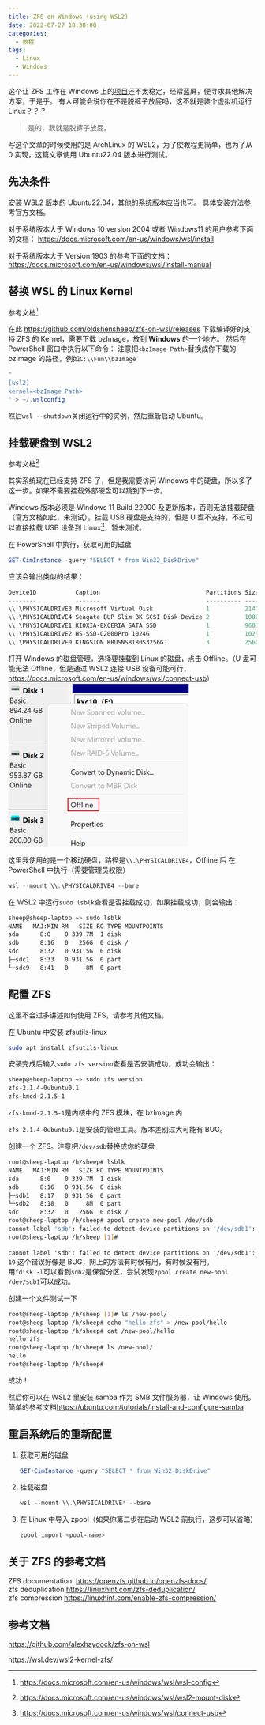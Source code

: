 ```yaml
---
title: ZFS on Windows (using WSL2)
date: 2022-07-27 18:30:00
categories:
  - 教程
tags:
  - Linux
  - Windows
---
```


这个让 ZFS 工作在 Windows 上的[项目](https://github.com/openzfsonwindows/openzfs)还不太稳定，经常蓝屏，便寻求其他解决方案，于是乎。
有人可能会说你在不是脱裤子放屁吗，这不就是装个虚拟机运行 Linux？？？

> 是的，我就是脱裤子放屁。

<!-- more -->

写这个文章的时候使用的是 ArchLinux 的 WSL2，为了使教程更简单，也为了从 0 实现，这篇文章使用 Ubuntu22.04 版本进行测试。

## 先决条件

安装 WSL2 版本的 Ubuntu22.04，其他的系统版本应当也可。
具体安装方法参考官方文档。

对于系统版本大于 Windows 10 version 2004 或者 Windows11 的用户参考下面的文档：
<https://docs.microsoft.com/en-us/windows/wsl/install>

对于系统版本大于 Version 1903 的参考下面的文档：
<https://docs.microsoft.com/en-us/windows/wsl/install-manual>

## 替换 WSL 的 Linux Kernel

参考文档[^1]

在此 <https://github.com/oldshensheep/zfs-on-wsl/releases> 下载编译好的支持 ZFS 的 Kernel，需要下载 bzImage，放到 **Windows** 的一个地方。
然后在 PowerShell 窗口中执行以下命令：
注意把`<bzImage Path>`替换成你下载的 bzImage 的路径，例如`C:\\Fun\\bzImage`

```powershell
"
[wsl2]
kernel=<bzImage Path>
" > ~/.wslconfig
```

然后`wsl --shutdown`关闭运行中的实例，然后重新启动 Ubuntu。

## 挂载硬盘到 WSL2

参考文档[^2]

其实系统现在已经支持 ZFS 了，但是我需要访问 Windows 中的硬盘，所以多了这一步。如果不需要挂载外部硬盘可以跳到下一步。

Windows 版本必须是 Windows 11 Build 22000 及更新版本，否则无法挂载硬盘（官方文档如此，未测试）。挂载 USB 硬盘是支持的，但是 U 盘不支持，不过可以直接挂载 USB 设备到 Linux[^3]，暂未测试。

在 PowerShell 中执行，获取可用的磁盘

```powershell
GET-CimInstance -query "SELECT * from Win32_DiskDrive"
```

应该会输出类似的结果：

```powershell
DeviceID           Caption                              Partitions Size          Model
--------           -------                              ---------- ----          -----
\\.\PHYSICALDRIVE3 Microsoft Virtual Disk               1          214745610240  Microsoft Virtual Disk
\\.\PHYSICALDRIVE4 Seagate BUP Slim BK SCSI Disk Device 2          1000202273280 Seagate BUP Slim BK SCSI Disk Device
\\.\PHYSICALDRIVE1 KIOXIA-EXCERIA SATA SSD              1          960194511360  KIOXIA-EXCERIA SATA SSD
\\.\PHYSICALDRIVE2 HS-SSD-C2000Pro 1024G                1          1024203640320 HS-SSD-C2000Pro 1024G
\\.\PHYSICALDRIVE0 KINGSTON RBUSNS8180S3256GJ           3          256052966400  KINGSTON RBUSNS8180S3256GJ
```

打开 Windows 的磁盘管理，选择要挂载到 Linux 的磁盘，点击 Offline。（U 盘可能无法 Offline，但是通过 WSL2 连接 USB 设备可能可行，<https://docs.microsoft.com/en-us/windows/wsl/connect-usb>）
![](./images/2022-07-27-19-57-33.png)

这里我使用的是一个移动硬盘，路径是`\\.\PHYSICALDRIVE4`，Offline 后
在 PowerShell 中执行（需要管理员权限）

```powershell
wsl --mount \\.\PHYSICALDRIVE4 --bare
```

在 WSL2 中运行`sudo lsblk`查看是否挂载成功，如果挂载成功，则会输出：

```bash
sheep@sheep-laptop ~> sudo lsblk
NAME   MAJ:MIN RM   SIZE RO TYPE MOUNTPOINTS
sda      8:0    0 339.7M  1 disk
sdb      8:16   0   256G  0 disk /
sdc      8:32   0 931.5G  0 disk
├─sdc1   8:33   0 931.5G  0 part
└─sdc9   8:41   0     8M  0 part
```

## 配置 ZFS

这里不会过多讲述如何使用 ZFS，请参考其他文档。

在 Ubuntu 中安装 zfsutils-linux

```bash
sudo apt install zfsutils-linux
```

安装完成后输入`sudo zfs version`查看是否安装成功，成功会输出：

```bash
sheep@sheep-laptop ~> sudo zfs version
zfs-2.1.4-0ubuntu0.1
zfs-kmod-2.1.5-1
```

`zfs-kmod-2.1.5-1`是内核中的 ZFS 模块，在 bzImage 内

`zfs-2.1.4-0ubuntu0.1`是安装的管理工具。版本差别过大可能有 BUG。

创建一个 ZFS。注意把`/dev/sdb`替换成你的硬盘

```bash
root@sheep-laptop /h/sheep# lsblk
NAME   MAJ:MIN RM   SIZE RO TYPE MOUNTPOINTS
sda      8:0    0 339.7M  1 disk
sdb      8:16   0 931.5G  0 disk
├─sdb1   8:17   0 931.5G  0 part
└─sdb2   8:18   0     8M  0 part
sdc      8:32   0   256G  0 disk /
root@sheep-laptop /h/sheep# zpool create new-pool /dev/sdb
cannot label 'sdb': failed to detect device partitions on '/dev/sdb1': 19
root@sheep-laptop /h/sheep [1]#
```

`cannot label 'sdb': failed to detect device partitions on '/dev/sdb1': 19` 这个错误好像是 BUG，网上的方法有时候有用，有时候没有用。  
用`fdisk -l`可以看到`sdb2`是保留分区，尝试发现`zpool create new-pool /dev/sdb1`可以成功。

创建一个文件测试一下

```bash
root@sheep-laptop /h/sheep [1]# ls /new-pool/
root@sheep-laptop /h/sheep# echo "hello zfs" > /new-pool/hello
root@sheep-laptop /h/sheep# cat /new-pool/hello
hello zfs
root@sheep-laptop /h/sheep# ls /new-pool/
hello
root@sheep-laptop /h/sheep#
```

成功！

然后你可以在 WSL2 里安装 samba 作为 SMB 文件服务器，让 Windows 使用。简单的参考文档<https://ubuntu.com/tutorials/install-and-configure-samba>

## 重启系统后的重新配置

1. 获取可用的磁盘

   ```powershell
   GET-CimInstance -query "SELECT * from Win32_DiskDrive"
   ```

2. 挂载磁盘

   ```powershell
   wsl --mount \\.\PHYSICALDRIVE* --bare
   ```

3. 在 Linux 中导入 zpool（如果你第二步在启动 WSL2 前执行，这步可以省略）

   ```bash
   zpool import <pool-name>
   ```

## 关于 ZFS 的参考文档

ZFS documentation: <https://openzfs.github.io/openzfs-docs/>  
zfs deduplication <https://linuxhint.com/zfs-deduplication/>  
zfs compression <https://linuxhint.com/enable-zfs-compression/>

## 参考文档

<https://github.com/alexhaydock/zfs-on-wsl>

<https://wsl.dev/wsl2-kernel-zfs/>

[^1]: https://docs.microsoft.com/en-us/windows/wsl/wsl-config
[^2]: https://docs.microsoft.com/en-us/windows/wsl/wsl2-mount-disk
[^3]: https://docs.microsoft.com/en-us/windows/wsl/connect-usb
